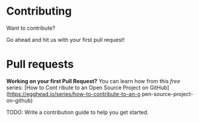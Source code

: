 # Contributing

Want to contribute?

Go ahead and hit us with your first pull request!

# Pull requests

**Working on your first Pull Request?** You can learn how from this _free_ series: [How to Cont
ribute to an Open Source Project on GitHub](https://egghead.io/series/how-to-contribute-to-an-o
pen-source-project-on-github)

TODO: Write a contribution guide to help you get started.
